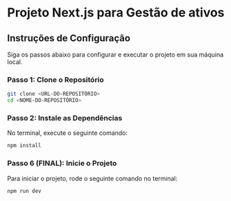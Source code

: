 # Projeto Next.js para Gestão de ativos

## Instruções de Configuração

Siga os passos abaixo para configurar e executar o projeto em sua máquina local.

### Passo 1: Clone o Repositório

```bash
git clone <URL-DO-REPOSITÓRIO>
cd <NOME-DO-REPOSITÓRIO>
```

### Passo 2: Instale as Dependências
No terminal, execute o seguinte comando:

```bash
npm install
```

### Passo 6 (FINAL): Inicie o Projeto
Para iniciar o projeto, rode o seguinte comando no terminal:

```bash
npm run dev
```
